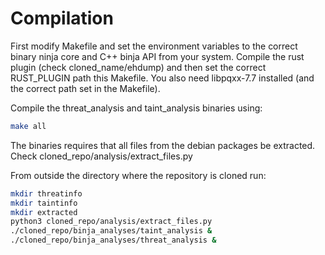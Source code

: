 # Compilation

First modify Makefile and set the environment variables to the correct binary
ninja core and C++ binja API from your system. Compile the rust plugin (check
cloned_name/ehdump) and then set the correct RUST_PLUGIN path this Makefile.
You also need libpqxx-7.7 installed (and the correct path set in the Makefile).


Compile the threat_analysis and taint_analysis binaries using:

```bash
make all
```

The binaries requires that all files from the debian packages be extracted.
Check cloned_repo/analysis/extract_files.py

From outside the directory where the repository is cloned run:

```bash
mkdir threatinfo
mkdir taintinfo
mkdir extracted
python3 cloned_repo/analysis/extract_files.py
./cloned_repo/binja_analyses/taint_analysis &
./cloned_repo/binja_analyses/threat_analysis &
```


